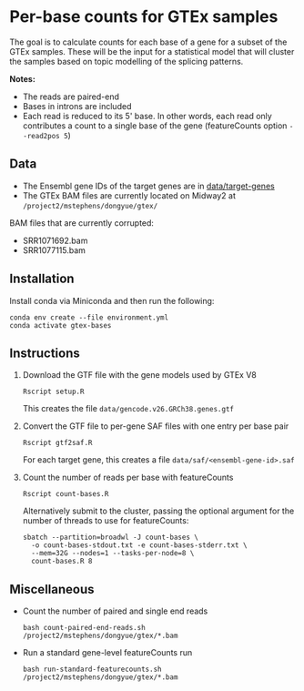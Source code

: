 # Per-base counts for GTEx samples

The goal is to calculate counts for each base of a gene for a subset of the GTEx
samples. These will be the input for a statistical model that will cluster the
samples based on topic modelling of the splicing patterns.

**Notes:**
* The reads are paired-end
* Bases in introns are included
* Each read is reduced to its 5' base. In other words, each read only
  contributes a count to a single base of the gene (featureCounts option
  `--read2pos 5`)

## Data

* The Ensembl gene IDs of the target genes are in [data/target-genes]()
* The GTEx BAM files are currently located on Midway2 at
  `/project2/mstephens/dongyue/gtex/`

BAM files that are currently corrupted:
* SRR1071692.bam
* SRR1077115.bam

## Installation

Install conda via Miniconda and then run the following:

```
conda env create --file environment.yml
conda activate gtex-bases
```

## Instructions

1. Download the GTF file with the gene models used by GTEx V8
    ```
    Rscript setup.R
    ```
    This creates the file `data/gencode.v26.GRCh38.genes.gtf`

1. Convert the GTF file to per-gene SAF files with one entry per base pair
    ```
    Rscript gtf2saf.R
    ```
    For each target gene, this creates a file `data/saf/<ensembl-gene-id>.saf`

1. Count the number of reads per base with featureCounts
    ```
    Rscript count-bases.R
    ```
    Alternatively submit to the cluster, passing the optional argument for the
    number of threads to use for featureCounts:
    ```
    sbatch --partition=broadwl -J count-bases \
      -o count-bases-stdout.txt -e count-bases-stderr.txt \
      --mem=32G --nodes=1 --tasks-per-node=8 \
      count-bases.R 8
    ```

## Miscellaneous

* Count the number of paired and single end reads
    ```
    bash count-paired-end-reads.sh /project2/mstephens/dongyue/gtex/*.bam
    ```

* Run a standard gene-level featureCounts run
    ```
    bash run-standard-featurecounts.sh /project2/mstephens/dongyue/gtex/*.bam
    ```
